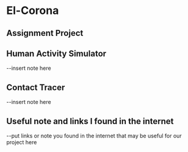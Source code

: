 # El-Corona
## Assignment Project

## Human Activity Simulator

--insert note here


## Contact Tracer

--insert note here


## Useful note and links I found in the internet

--put links or note you found in the internet that may be useful for our project here

